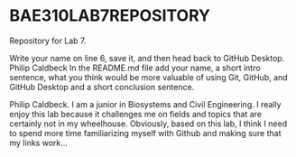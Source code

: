 # BAE310LAB7REPOSITORY
 Repository for Lab 7.


Write your name on line 6, save it, and then head back to GitHub Desktop.
Philip Caldbeck
In the README.md file add your name, a short intro sentence, what you think would be more valuable of using Git, GitHub, and GitHub Desktop and a short conclusion sentence.

Philip Caldbeck. I am a junior in Biosystems and Civil Engineering. I really enjoy this lab because it challenges me on fields and topics that are certainly not in my wheelhouse. Obviously, based on this lab, I think I need to spend more time familiarizing myself with Github and making sure that my links work...
